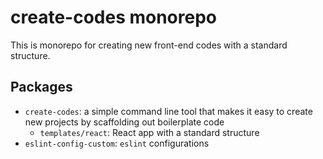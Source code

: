 # create-codes monorepo

This is monorepo for creating new front-end codes with a standard structure.

## Packages

- `create-codes`: a simple command line tool that makes it easy to create new projects by scaffolding out boilerplate code
  - `templates/react`: React app with a standard structure
- `eslint-config-custom`: `eslint` configurations
